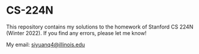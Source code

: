 # CS-224N
This repository contains my solutions to the homework of Stanford CS 224N (Winter 2022).
If you find any errors, please let me know!

My email: siyuanq4@illinois.edu
